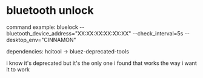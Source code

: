 # bluetooth unlock

command example:
bluelock --bluetooth_device_address="XX:XX:XX:XX:XX:XX" --check_interval=5s --desktop_env="CINNAMON"

dependencies:
hcitool -> bluez-deprecated-tools

i know it's deprecated but it's the only one i found that works the way i want it to work